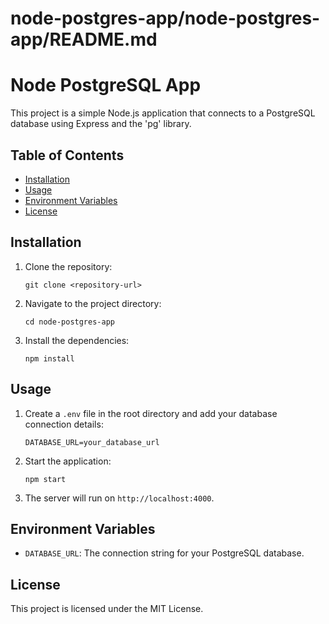 # node-postgres-app/node-postgres-app/README.md

# Node PostgreSQL App

This project is a simple Node.js application that connects to a PostgreSQL database using Express and the 'pg' library.

## Table of Contents

- [Installation](#installation)
- [Usage](#usage)
- [Environment Variables](#environment-variables)
- [License](#license)

## Installation

1. Clone the repository:
   ```
   git clone <repository-url>
   ```

2. Navigate to the project directory:
   ```
   cd node-postgres-app
   ```

3. Install the dependencies:
   ```
   npm install
   ```

## Usage

1. Create a `.env` file in the root directory and add your database connection details:
   ```
   DATABASE_URL=your_database_url
   ```

2. Start the application:
   ```
   npm start
   ```

3. The server will run on `http://localhost:4000`.

## Environment Variables

- `DATABASE_URL`: The connection string for your PostgreSQL database.

## License

This project is licensed under the MIT License.